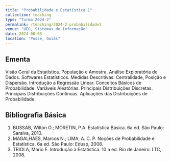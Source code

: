 ```yaml
---
title: "Probabilidade e Estatística 1"
collection: teaching
type: "Turma 2024-2"
permalink: /teaching/2024-2-probabilidade1
venue: "UEG, Sistemas de Informação"
date: 2024-08-05
location: "Posse, Goiás"
---
```


## Ementa
Visão Geral da Estatística. População e Amostra. Análise Exploratória de Dados. Softwares Estatísticos. Medidas Descritivas: Centralidade, Posição e Dispersão.
Introdução a Regressão Linear. Conceitos Básicos de Probabilidade. Variáveis Aleatórias. Principais Distribuições Discretas. Principais Distribuições Contínuas.
Aplicações das Distribuições de Probabilidade.

## Bibliografia Básica

1. BUSSAB, Wilton O.; MORETIN, P.A. Estatística Básica. 6a ed. São Paulo: Saraiva, 2010.
2. MAGALHÃES, Marcos N.; LIMA, A. C. P. Noções de Probabilidade e Estatística. 6a ed. São Paulo: Edusp, 2008.
3. TRIOLA, Mário F. Introdução à Estatística. 10 a ed. Rio de Janeiro: LTC, 2008.
